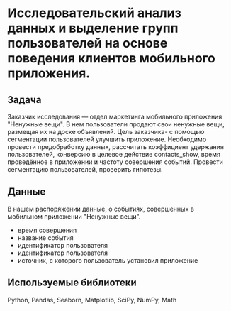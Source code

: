 # Исследовательский анализ данных и выделение групп пользователей на основе поведения клиентов мобильного приложения.

## Задача
Заказчик исследования — отдел маркетинга мобильного приложения "Ненужные вещи". В нем пользователи продают свои ненужные вещи, размещая их на доске объявлений. Цель заказчика- с помощью сегментации пользователей улучшить приложение. Необходимо провести предобработку данных, рассчитать коэффициент удержания пользователей, конверсию в целевое действие contacts_show, время проведённое в приложении и частоту совершения событий. Провести сегментацию пользователей, проверить гипотезы.

## Данные
В нашем распоряжении данные, о событиях, совершенных в мобильном приложении "Ненужные вещи". 
- время совершения
- название события
- идентификатор пользователя
- идентификатор пользователя
- источник, с которого пользователь установил приложение

## Используемые библиотеки
Python, Pandas, Seaborn, Matplotlib, SciPy, NumPy, Math
